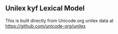 Unilex kyf Lexical Model
----------------------

This is built directly from Unicode.org unilex data at
https://github.com/unicode-org/unilex
